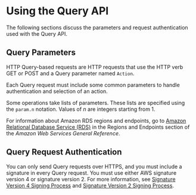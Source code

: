 # Using the Query API<a name="Using_the_Query_API"></a>

The following sections discuss the parameters and request authentication used with the Query API\.

## Query Parameters<a name="query-parameters"></a>

HTTP Query\-based requests are HTTP requests that use the HTTP verb GET or POST and a Query parameter named `Action`\.

Each Query request must include some common parameters to handle authentication and selection of an action\. 

Some operations take lists of parameters\. These lists are specified using the `param.n` notation\. Values of *n* are integers starting from 1\. 

For information about Amazon RDS regions and endpoints, go to [Amazon Relational Database Service \(RDS\)](http://docs.aws.amazon.com//general/latest/gr/rande.html#rds_region) in the Regions and Endpoints section of the *Amazon Web Services General Reference*\.

## Query Request Authentication<a name="query-authentication"></a>

You can only send Query requests over HTTPS, and you must include a signature in every Query request\. You must use either AWS signature version 4 or signature version 2\. For more information, see [ Signature Version 4 Signing Process](http://docs.aws.amazon.com/general/latest/gr/signature-version-4.html) and [ Signature Version 2 Signing Process](http://docs.aws.amazon.com/general/latest/gr/signature-version-2.html)\.